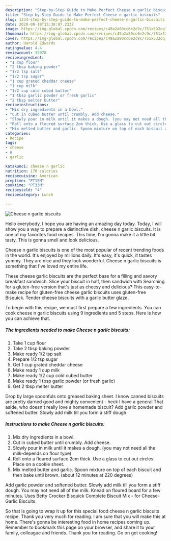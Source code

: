 ```yaml
---
description: "Step-by-Step Guide to Make Perfect Cheese n garlic biscuits"
title: "Step-by-Step Guide to Make Perfect Cheese n garlic biscuits"
slug: 1234-step-by-step-guide-to-make-perfect-cheese-n-garlic-biscuits
date: 2020-08-18T15:38:07.233Z
image: https://img-global.cpcdn.com/recipes/c49a2a80cc6e2c9c/751x532cq70/cheese-n-garlic-biscuits-recipe-main-photo.jpg
thumbnail: https://img-global.cpcdn.com/recipes/c49a2a80cc6e2c9c/751x532cq70/cheese-n-garlic-biscuits-recipe-main-photo.jpg
cover: https://img-global.cpcdn.com/recipes/c49a2a80cc6e2c9c/751x532cq70/cheese-n-garlic-biscuits-recipe-main-photo.jpg
author: Harold Edwards
ratingvalue: 4.4
reviewcount: 35978
recipeingredient:
- "1 cup flour"
- "2 tbsp baking powder"
- "1/2 tsp salt"
- "1/2 tsp sugar"
- "1 cup grated cheddar cheese"
- "1 cup milk"
- "1/2 cup cold cubed butter"
- "1 tbsp garlic powder or fresh garlic"
- "2 tbsp melter butter"
recipeinstructions:
- "Mix dry ingredients in a bowl."
- "Cut in cubed butter until crumbly. Add cheese."
- "Slowly pour in milk until it makes a dough. (you may not need all the milk-depends on flour type)"
- "Roll onto a floured surface 2cm thick. Use a glass to cut out circles. Place on a cookie sheet."
- "Mix melted butter and garlic. Spoon mixture on top of each biscuit and then bake until brown. (about 12 minutes at 220 degrees)"
categories:
- Recipe
tags:
- cheese
- n
- garlic

katakunci: cheese n garlic 
nutrition: 170 calories
recipecuisine: American
preptime: "PT15M"
cooktime: "PT33M"
recipeyield: "4"
recipecategory: Lunch

---
```



![Cheese n garlic biscuits](https://img-global.cpcdn.com/recipes/c49a2a80cc6e2c9c/751x532cq70/cheese-n-garlic-biscuits-recipe-main-photo.jpg)

Hello everybody, I hope you are having an amazing day today. Today, I will show you a way to prepare a distinctive dish, cheese n garlic biscuits. It is one of my favorites food recipes. This time, I'm gonna make it a little bit tasty. This is gonna smell and look delicious.

Cheese n garlic biscuits is one of the most popular of recent trending foods in the world. It's enjoyed by millions daily. It's easy, it's quick, it tastes yummy. They are nice and they look wonderful. Cheese n garlic biscuits is something that I've loved my entire life.

These cheese garlic biscuits are the perfect base for a filling and savory breakfast sandwich. Slice your biscuit in half, then sandwich with Searching for a gluten-free version that&#39;s just as cheesy and delicious? This easy-to-make recipe for gluten-free cheese garlic biscuits uses gluten-free Bisquick. Tender cheese biscuits with a garlic butter glaze.


To begin with this recipe, we must first prepare a few ingredients. You can cook cheese n garlic biscuits using 9 ingredients and 5 steps. Here is how you can achieve that.

<!--inarticleads1-->

##### The ingredients needed to make Cheese n garlic biscuits:

1. Take 1 cup flour
1. Take 2 tbsp baking powder
1. Make ready 1/2 tsp salt
1. Prepare 1/2 tsp sugar
1. Get 1 cup grated cheddar cheese
1. Make ready 1 cup milk
1. Make ready 1/2 cup cold cubed butter
1. Make ready 1 tbsp garlic powder (or fresh garlic)
1. Get 2 tbsp melter butter


Drop by large spoonfuls onto greased baking sheet. I know canned biscuits are pretty darned good and mighty convenient - heck I have a general That aside, who doesn&#39;t really love a homemade biscuit? Add garlic powder and softened butter. Slowly add milk till you form a stiff dough. 

<!--inarticleads2-->

##### Instructions to make Cheese n garlic biscuits:

1. Mix dry ingredients in a bowl.
1. Cut in cubed butter until crumbly. Add cheese.
1. Slowly pour in milk until it makes a dough. (you may not need all the milk-depends on flour type)
1. Roll onto a floured surface 2cm thick. Use a glass to cut out circles. Place on a cookie sheet.
1. Mix melted butter and garlic. Spoon mixture on top of each biscuit and then bake until brown. (about 12 minutes at 220 degrees)


Add garlic powder and softened butter. Slowly add milk till you form a stiff dough. You may not need all of the milk. Knead on floured board for a few minutes. Uses Betty Crocker Bisquick Complete Biscuit Mix - for Cheese-Garlic Biscuits. 

So that is going to wrap it up for this special food cheese n garlic biscuits recipe. Thank you very much for reading. I am sure that you will make this at home. There's gonna be interesting food in home recipes coming up. Remember to bookmark this page on your browser, and share it to your family, colleague and friends. Thank you for reading. Go on get cooking!
